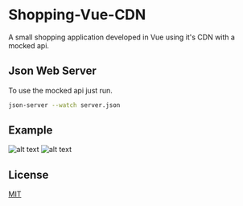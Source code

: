 # Shopping-Vue-CDN

A small shopping application developed in Vue using it's CDN with a mocked api.

## Json Web Server

To use the mocked api just run.

```bash
json-server --watch server.json
```
## Example
![alt text](https://s1.imghub.io/sy3x9.png)
![alt text](https://s1.imghub.io/syYnk.png)
## License
[MIT](https://choosealicense.com/licenses/mit/)